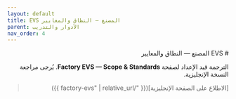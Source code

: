 ```yaml
---
layout: default
title: EVS المصنع — النطاق والمعايير
parent: الأدوار والتدريب
nav_order: 4
---
```


<div dir="rtl" lang="ar">
# EVS المصنع — النطاق والمعايير

الترجمة قيد الإعداد لصفحة **Factory EVS — Scope & Standards**. يُرجى مراجعة النسخة الإنجليزية.

> [الاطلاع على الصفحة الإنجليزية]({{ "/factory-evs" | relative_url }})
</div>
